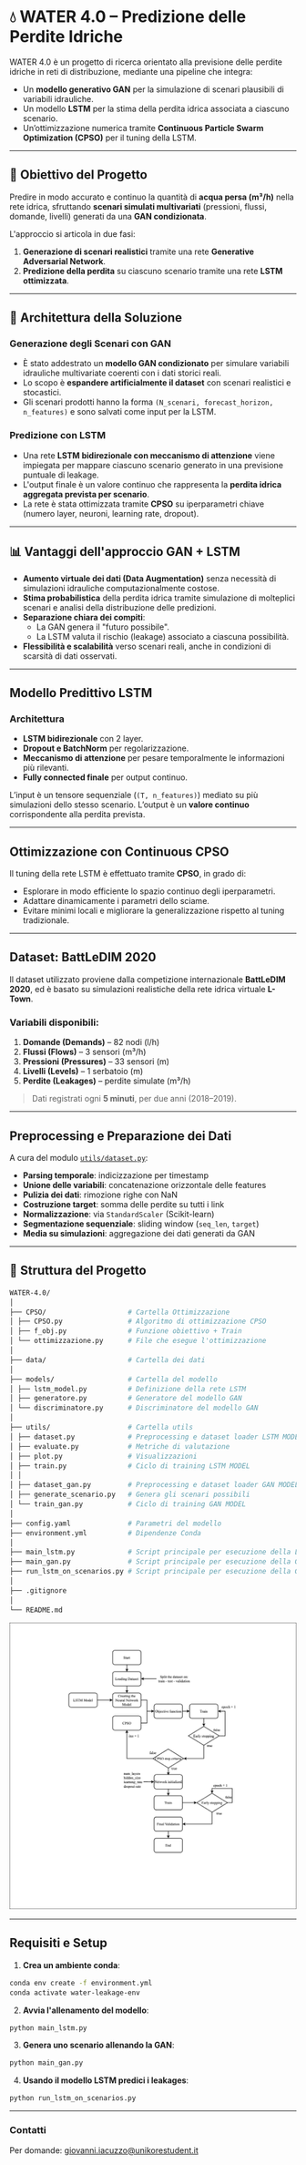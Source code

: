 # 💧 WATER 4.0 – Predizione delle Perdite Idriche

WATER 4.0 è un progetto di ricerca orientato alla previsione delle perdite idriche in reti di distribuzione, mediante una pipeline che integra:

- Un **modello generativo GAN** per la simulazione di scenari plausibili di variabili idrauliche.
- Un modello **LSTM** per la stima della perdita idrica associata a ciascuno scenario.
- Un’ottimizzazione numerica tramite **Continuous Particle Swarm Optimization (CPSO)** per il tuning della LSTM.

---

## 📌 Obiettivo del Progetto

Predire in modo accurato e continuo la quantità di **acqua persa (m³/h)** nella rete idrica, sfruttando **scenari simulati multivariati** (pressioni, flussi, domande, livelli) generati da una **GAN condizionata**.

L'approccio si articola in due fasi:

1. **Generazione di scenari realistici** tramite una rete **Generative Adversarial Network**.
2. **Predizione della perdita** su ciascuno scenario tramite una rete **LSTM ottimizzata**.

---

## 🧠 Architettura della Soluzione

### Generazione degli Scenari con GAN

- È stato addestrato un **modello GAN condizionato** per simulare variabili idrauliche multivariate coerenti con i dati storici reali.
- Lo scopo è **espandere artificialmente il dataset** con scenari realistici e stocastici.
- Gli scenari prodotti hanno la forma `(N_scenari, forecast_horizon, n_features)` e sono salvati come input per la LSTM.

### Predizione con LSTM

- Una rete **LSTM bidirezionale con meccanismo di attenzione** viene impiegata per mappare ciascuno scenario generato in una previsione puntuale di leakage.
- L'output finale è un valore continuo che rappresenta la **perdita idrica aggregata prevista per scenario**.
- La rete è stata ottimizzata tramite **CPSO** su iperparametri chiave (numero layer, neuroni, learning rate, dropout).

---

## 📊 Vantaggi dell'approccio GAN + LSTM

- **Aumento virtuale dei dati (Data Augmentation)** senza necessità di simulazioni idrauliche computazionalmente costose.
- **Stima probabilistica** della perdita idrica tramite simulazione di molteplici scenari e analisi della distribuzione delle predizioni.
- **Separazione chiara dei compiti**:
  - La GAN genera il "futuro possibile".
  - La LSTM valuta il rischio (leakage) associato a ciascuna possibilità.
- **Flessibilità e scalabilità** verso scenari reali, anche in condizioni di scarsità di dati osservati.

---

## Modello Predittivo LSTM

### Architettura

- **LSTM bidirezionale** con 2 layer.
- **Dropout e BatchNorm** per regolarizzazione.
- **Meccanismo di attenzione** per pesare temporalmente le informazioni più rilevanti.
- **Fully connected finale** per output continuo.

L’input è un tensore sequenziale (`(T, n_features)`) mediato su più simulazioni dello stesso scenario. L’output è un **valore continuo** corrispondente alla perdita prevista.

---

## Ottimizzazione con Continuous CPSO

Il tuning della rete LSTM è effettuato tramite **CPSO**, in grado di:

- Esplorare in modo efficiente lo spazio continuo degli iperparametri.
- Adattare dinamicamente i parametri dello sciame.
- Evitare minimi locali e migliorare la generalizzazione rispetto al tuning tradizionale.

---

## Dataset: BattLeDIM 2020

Il dataset utilizzato proviene dalla competizione internazionale **BattLeDIM 2020**, ed è basato su simulazioni realistiche della rete idrica virtuale **L-Town**.

### Variabili disponibili:

1. **Domande (Demands)** – 82 nodi (l/h)
2. **Flussi (Flows)** – 3 sensori (m³/h)
3. **Pressioni (Pressures)** – 33 sensori (m)
4. **Livelli (Levels)** – 1 serbatoio (m)
5. **Perdite (Leakages)** – perdite simulate (m³/h)

> Dati registrati ogni **5 minuti**, per due anni (2018–2019).

---

## Preprocessing e Preparazione dei Dati

A cura del modulo [`utils/dataset.py`](utils/dataset.py):

- **Parsing temporale**: indicizzazione per timestamp
- **Unione delle variabili**: concatenazione orizzontale delle features
- **Pulizia dei dati**: rimozione righe con NaN
- **Costruzione target**: somma delle perdite su tutti i link
- **Normalizzazione**: via `StandardScaler` (Scikit-learn)
- **Segmentazione sequenziale**: sliding window (`seq_len`, `target`)
- **Media su simulazioni**: aggregazione dei dati generati da GAN

---

## 📁 Struttura del Progetto

```bash
WATER-4.0/
│
├── CPSO/                    # Cartella Ottimizzazione
│ ├── CPSO.py                # Algoritmo di ottimizzazione CPSO
│ ├── f_obj.py               # Funzione obiettivo + Train
│ └── ottimizzazione.py      # File che esegue l'ottimizzazione
│
├── data/                    # Cartella dei dati
│
├── models/                  # Cartella del modello 
│ ├── lstm_model.py          # Definizione della rete LSTM
│ ├── generatore.py          # Generatore del modello GAN
│ └── discriminatore.py      # Discriminatore del modello GAN
│
├── utils/                   # Cartella utils
│ ├── dataset.py             # Preprocessing e dataset loader LSTM MODEL
│ ├── evaluate.py            # Metriche di valutazione
│ ├── plot.py                # Visualizzazioni
│ ├── train.py               # Ciclo di training LSTM MODEL
│ │
│ ├── dataset_gan.py         # Preprocessing e dataset loader GAN MODEL
│ ├── generate_scenario.py   # Genera gli scenari possibili
│ └── train_gan.py           # Ciclo di training GAN MODEL 
│
├── config.yaml              # Parametri del modello
├── environment.yml          # Dipendenze Conda
│
├── main_lstm.py             # Script principale per esecuzione della LSTM
├── main_gan.py              # Script principale per esecuzione della GAN
├── run_lstm_on_scenarios.py # Script principale per esecuzione della GAN
│
├── .gitignore
│
└── README.md
```

![LSTM-CPSO_flowchart](LSTM-CPSO-MODEL.png)

---

## Requisiti e Setup

1. **Crea un ambiente conda**:

```bash
conda env create -f environment.yml
conda activate water-leakage-env
```

2. **Avvia l'allenamento del modello**:
```bash
python main_lstm.py
```

3. **Genera uno scenario allenando la GAN**:
```bash
python main_gan.py
```

4. **Usando il modello LSTM predici i leakages**:
```bash
python run_lstm_on_scenarios.py
```
---

### Contatti
Per domande: [giovanni.iacuzzo@unikorestudent.it](mailto:giovanni.iacuzzo@unikorestudent.it)
